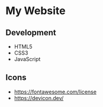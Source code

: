 # My Website

## Development

- HTML5
- CSS3
- JavaScript

## Icons

- https://fontawesome.com/license
- https://devicon.dev/